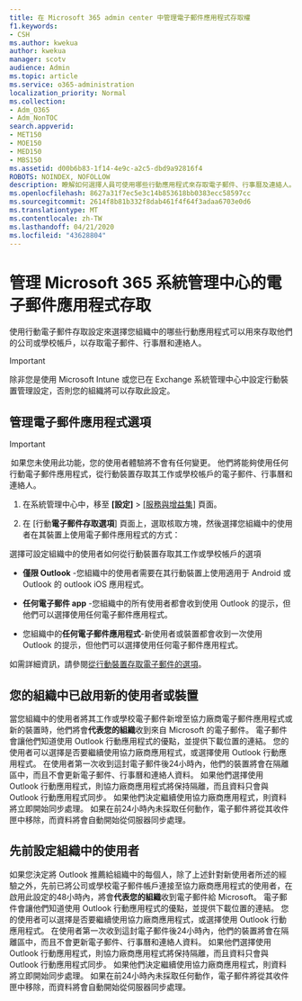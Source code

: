 ```yaml
---
title: 在 Microsoft 365 admin center 中管理電子郵件應用程式存取權
f1.keywords:
- CSH
ms.author: kwekua
author: kwekua
manager: scotv
audience: Admin
ms.topic: article
ms.service: o365-administration
localization_priority: Normal
ms.collection:
- Adm_O365
- Adm_NonTOC
search.appverid:
- MET150
- MOE150
- MED150
- MBS150
ms.assetid: d00b6b83-1f14-4e9c-a2c5-dbd9a92816f4
ROBOTS: NOINDEX, NOFOLLOW
description: 瞭解如何選擇人員可使用哪些行動應用程式來存取電子郵件、行事曆及連絡人。
ms.openlocfilehash: 8627a31f7ec5e3c14b853618bb0383ecc58597cc
ms.sourcegitcommit: 2614f8b81b332f8dab461f4f64f3adaa6703e0d6
ms.translationtype: MT
ms.contentlocale: zh-TW
ms.lasthandoff: 04/21/2020
ms.locfileid: "43628804"
---
```

# <a name="manage-email-app-access-in-the-microsoft-365-admin-center"></a>管理 Microsoft 365 系統管理中心的電子郵件應用程式存取

使用行動電子郵件存取設定來選擇您組織中的哪些行動應用程式可以用來存取他們的公司或學校帳戶，以存取電子郵件、行事曆和連絡人。
  
> [!IMPORTANT]
> 除非您是使用 Microsoft Intune 或您已在 Exchange 系統管理中心中設定行動裝置管理設定，否則您的組織將可以存取此設定。 
  
## <a name="manage-email-app-options"></a>管理電子郵件應用程式選項

> [!IMPORTANT]
>  如果您未使用此功能，您的使用者體驗將不會有任何變更。 他們將能夠使用任何行動電子郵件應用程式，從行動裝置存取其工作或學校帳戶的電子郵件、行事曆和連絡人。 
    
1. 在系統管理中心中，移至 **[設定]** \> <a href="https://go.microsoft.com/fwlink/p/?linkid=2053743" target="_blank">[服務與增益集]</a> 頁面。 

2. 在 [行動**電子郵件存取選項**] 頁面上，選取核取方塊，然後選擇您組織中的使用者在其裝置上使用電子郵件應用程式的方式：
  
選擇可設定組織中的使用者如何從行動裝置存取其工作或學校帳戶的選項
  
- **僅限 Outlook** -您組織中的使用者需要在其行動裝置上使用適用于 Android 或 Outlook 的 outlook iOS 應用程式。 
    
- **任何電子郵件 app** -您組織中的所有使用者都會收到使用 Outlook 的提示，但他們可以選擇使用任何電子郵件應用程式。 
    
- 您組織中的**任何電子郵件應用程式**-新使用者或裝置都會收到一次使用 Outlook 的提示，但他們可以選擇使用任何電子郵件應用程式。 
    
如需詳細資訊，請參閱[從行動裝置存取電子郵件的選項](access-email-from-a-mobile-device.md)。
  
## <a name="new-user-or-device-is-activated-in-your-organization"></a>您的組織中已啟用新的使用者或裝置

當您組織中的使用者將其工作或學校電子郵件新增至協力廠商電子郵件應用程式或新的裝置時，他們將會**代表您的組織**收到來自 Microsoft 的電子郵件。 電子郵件會讓他們知道使用 Outlook 行動應用程式的優點，並提供下載位置的連結。 您的使用者可以選擇是否要繼續使用協力廠商應用程式，或選擇使用 Outlook 行動應用程式。 在使用者第一次收到這封電子郵件後24小時內，他們的裝置將會在隔離區中，而且不會更新電子郵件、行事曆和連絡人資料。 如果他們選擇使用 Outlook 行動應用程式，則協力廠商應用程式將保持隔離，而且資料只會與 Outlook 行動應用程式同步。 如果他們決定繼續使用協力廠商應用程式，則資料將立即開始同步處理。 如果在前24小時內未採取任何動作，電子郵件將從其收件匣中移除，而資料將會自動開始從伺服器同步處理。
  
## <a name="previously-configured-users-in-your-organization"></a>先前設定組織中的使用者

如果您決定將 Outlook 推薦給組織中的每個人，除了上述針對新使用者所述的經驗之外，先前已將公司或學校電子郵件帳戶連接至協力廠商應用程式的使用者，在啟用此設定的48小時內，將會**代表您的組織**收到電子郵件給 Microsoft。 電子郵件會讓他們知道使用 Outlook 行動應用程式的優點，並提供下載位置的連結。 您的使用者可以選擇是否要繼續使用協力廠商應用程式，或選擇使用 Outlook 行動應用程式。 在使用者第一次收到這封電子郵件後24小時內，他們的裝置將會在隔離區中，而且不會更新電子郵件、行事曆和連絡人資料。 如果他們選擇使用 Outlook 行動應用程式，則協力廠商應用程式將保持隔離，而且資料只會與 Outlook 行動應用程式同步。 如果他們決定繼續使用協力廠商應用程式，則資料將立即開始同步處理。 如果在前24小時內未採取任何動作，電子郵件將從其收件匣中移除，而資料將會自動開始從伺服器同步處理。 
  

